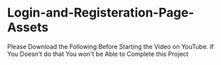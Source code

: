 # Login-and-Registeration-Page-Assets
Please Download the Following Before Starting the Video on YouTube. If You Doesn't do that You won't be Able to Complete this Project
